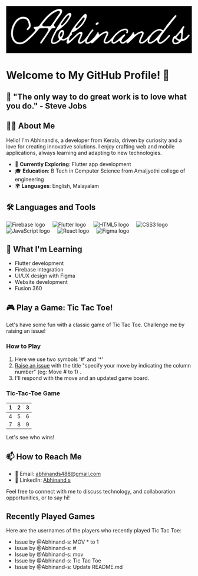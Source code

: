 <div align="center">
  <img src="banner.png" alt="Heading Image" />
</div>

# Welcome to My GitHub Profile! 🚀

## 🌟 "The only way to do great work is to love what you do." - Steve Jobs

## 👩‍💻 About Me

Hello! I'm Abhinand s, a developer from Kerala, driven by curiosity and a love for creating innovative solutions. I enjoy crafting web and mobile applications, always learning and adapting to new technologies.

- 🌱 **Currently Exploring**:  Flutter app development
- 🎓 **Education**: B Tech in Computer Science from Amaljyothi college of engineering
- 🌍 **Languages**: English, Malayalam


## 🛠 Languages and Tools

<div align="left">
  <img src="https://cdn.jsdelivr.net/gh/devicons/devicon/icons/firebase/firebase-plain-wordmark.svg" height="40" alt="Firebase logo" />
  <img width="12" />
  <img src="https://cdn.jsdelivr.net/gh/devicons/devicon/icons/flutter/flutter-original.svg" height="40" alt="Flutter logo" />
  <img width="12" />
  <img src="https://cdn.jsdelivr.net/gh/devicons/devicon/icons/html5/html5-original.svg" height="40" alt="HTML5 logo" />
  <img width="12" />
  <img src="https://cdn.jsdelivr.net/gh/devicons/devicon/icons/css3/css3-original.svg" height="40" alt="CSS3 logo" />
  <img width="12" />
  <img src="https://cdn.jsdelivr.net/gh/devicons/devicon/icons/javascript/javascript-original.svg" height="40" alt="JavaScript logo" />
  <img width="12" />
  <img src="https://cdn.jsdelivr.net/gh/devicons/devicon/icons/react/react-original.svg" height="40" alt="React logo" />
  <img width="12" />
  <img src="https://cdn.jsdelivr.net/gh/devicons/devicon/icons/figma/figma-original.svg" height="40" alt="Figma logo" />
</div>

## 🌱 What I'm Learning

- Flutter development
- Firebase integration
- UI/UX design with Figma
- Website development
- Fusion 360

## 🎮 Play a Game: Tic Tac Toe!

Let's have some fun with a classic game of Tic Tac Toe. Challenge me by raising an issue!

### How to Play

1. Here we use two symbols '#' and '*'
2. [Raise an issue](https://github.com/Abhinand-s/Abhinand-s/issues/new) with the title "specify your move by indicating the column number" (eg: Move # to 1) .
3. I'll respond with the move and an updated game board.

### Tic-Tac-Toe Game

|   1    |   2    |   3   |
|--------|--------|-------|
|   4    |   5    |   6   |
|   7    |   8    |   9   |


Let's see who wins!

## 📫 How to Reach Me

- 📧 Email: [abhinands488@gmail.com](mailto:abhinands488@gmail.com)
- 💼 LinkedIn: [Abhinand s](https://www.linkedin.com/in/abhinand-s-53378b238/)

Feel free to connect with me to discuss technology, and collaboration opportunities, or to say hi!

## Recently Played Games

Here are the usernames of the players who recently played Tic Tac Toe:

<!-- START_RECENTLY_PLAYED_GAMES -->
- Issue by @Abhinand-s: MOV * to 1
- Issue by @Abhinand-s: #
- Issue by @Abhinand-s: mov
- Issue by @Abhinand-s: Tic Tac Toe
- Issue by @Abhinand-s: Update README.md
<!-- END_RECENTLY_PLAYED_GAMES -->

